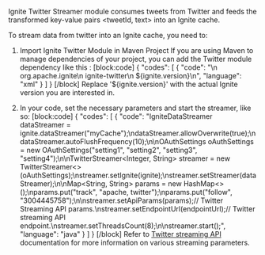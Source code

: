 Ignite Twitter Streamer module consumes tweets from Twitter and feeds the transformed key-value pairs <tweetId, text> into an Ignite cache. 

To stream data from twitter into an Ignite cache, you need to: 

1. Import Ignite Twitter Module in Maven Project
If you are using Maven to manage dependencies of your project, you can add the Twitter module
dependency like this :
[block:code]
{
  "codes": [
    {
      "code": "<dependency>\n  <groupId>org.apache.ignite</groupId>\n  <artifactId>ignite-twitter</artifactId>\n  <version>${ignite.version}</version>\n</dependency>",
      "language": "xml"
    }
  ]
}
[/block]
Replace '${ignite.version}' with the actual Ignite version you are interested in.

2. In your code, set the necessary parameters and start the streamer, like so:
[block:code]
{
  "codes": [
    {
      "code": "IgniteDataStreamer dataStreamer = ignite.dataStreamer(\"myCache\");\ndataStreamer.allowOverwrite(true);\ndataStreamer.autoFlushFrequency(10);\n\nOAuthSettings oAuthSettings = new OAuthSettings(\"setting1\", \"setting2\", \"setting3\", \"setting4\");\n\nTwitterStreamer<Integer, String> streamer = new TwitterStreamer<>(oAuthSettings);\nstreamer.setIgnite(ignite);\nstreamer.setStreamer(dataStreamer);\n\nMap<String, String> params = new HashMap<>();\nparams.put(\"track\", \"apache, twitter\");\nparams.put(\"follow\", \"3004445758\");\n\nstreamer.setApiParams(params);// Twitter Streaming API params.\nstreamer.setEndpointUrl(endpointUrl);// Twitter streaming API endpoint.\nstreamer.setThreadsCount(8);\n\nstreamer.start();",
      "language": "java"
    }
  ]
}
[/block]
Refer to [Twitter streaming API](https://dev.twitter.com/streaming/overview) documentation for more information on various streaming parameters.